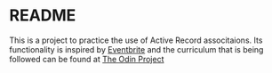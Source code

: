 # README

This is a project to practice the use of Active Record associtaions. Its functionality is inspired by [Eventbrite](https://www.eventbrite.com) and the curriculum that is being followed can be found at [The Odin Project](https://www.theodinproject.com/lessons/associations)